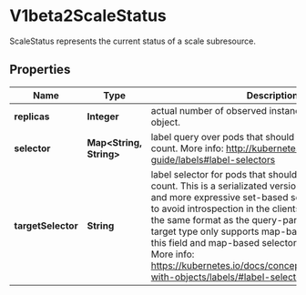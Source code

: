 

# V1beta2ScaleStatus

ScaleStatus represents the current status of a scale subresource.
## Properties

Name | Type | Description | Notes
------------ | ------------- | ------------- | -------------
**replicas** | **Integer** | actual number of observed instances of the scaled object. | 
**selector** | **Map&lt;String, String&gt;** | label query over pods that should match the replicas count. More info: http://kubernetes.io/docs/user-guide/labels#label-selectors |  [optional]
**targetSelector** | **String** | label selector for pods that should match the replicas count. This is a serializated version of both map-based and more expressive set-based selectors. This is done to avoid introspection in the clients. The string will be in the same format as the query-param syntax. If the target type only supports map-based selectors, both this field and map-based selector field are populated. More info: https://kubernetes.io/docs/concepts/overview/working-with-objects/labels/#label-selectors |  [optional]



